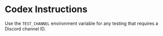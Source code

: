 # Codex Instructions
Use the `TEST_CHANNEL` environment variable for any testing that requires a Discord channel ID.
